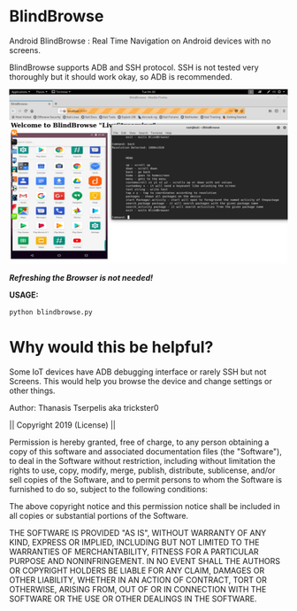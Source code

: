 # BlindBrowse
Android BlindBrowse : Real Time Navigation on Android devices with no screens.


BlindBrowse supports ADB and SSH protocol. SSH is not tested very thoroughly but it should work okay, so ADB is recommended.


<IMG SRC="https://raw.githubusercontent.com/trickster0/BlindBrowse/master/example.png"/>

***Refreshing the Browser is not needed!***


<strong>USAGE:</strong>
<p>
<pre><code>python blindbrowse.py
</code></pre>

# Why would this be helpful?
Some IoT devices have ADB debugging interface or rarely SSH but not Screens.
This would help you browse the device and change settings or other things.


Author: Thanasis Tserpelis aka trickster0

|| Copyright 2019 (License) ||

Permission is hereby granted, free of charge, to any person obtaining a copy of this software and associated documentation files (the "Software"), to deal in the Software without restriction, including without limitation the rights to use, copy, modify, merge, publish, distribute, sublicense, and/or sell copies of the Software, and to permit persons to whom the Software is furnished to do so, subject to the following conditions:

The above copyright notice and this permission notice shall be included in all copies or substantial portions of the Software.

THE SOFTWARE IS PROVIDED "AS IS", WITHOUT WARRANTY OF ANY KIND, EXPRESS OR IMPLIED, INCLUDING BUT NOT LIMITED TO THE WARRANTIES OF MERCHANTABILITY, FITNESS FOR A PARTICULAR PURPOSE AND NONINFRINGEMENT. IN NO EVENT SHALL THE AUTHORS OR COPYRIGHT HOLDERS BE LIABLE FOR ANY CLAIM, DAMAGES OR OTHER LIABILITY, WHETHER IN AN ACTION OF CONTRACT, TORT OR OTHERWISE, ARISING FROM, OUT OF OR IN CONNECTION WITH THE SOFTWARE OR THE USE OR OTHER DEALINGS IN THE SOFTWARE.
